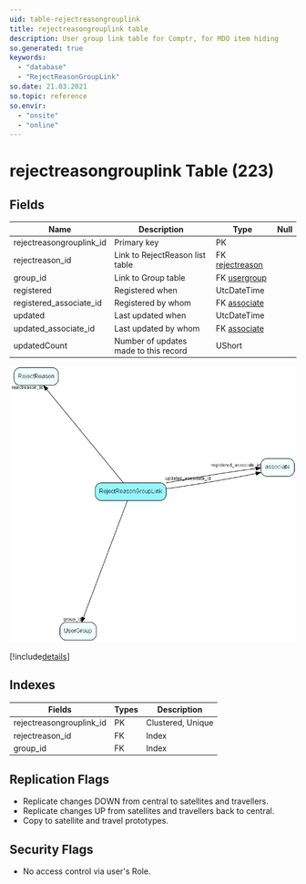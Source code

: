 ```yaml
---
uid: table-rejectreasongrouplink
title: rejectreasongrouplink table
description: User group link table for Comptr, for MDO item hiding
so.generated: true
keywords:
  - "database"
  - "RejectReasonGroupLink"
so.date: 21.03.2021
so.topic: reference
so.envir:
  - "onsite"
  - "online"
---
```


# rejectreasongrouplink Table (223)

## Fields

| Name | Description | Type | Null |
|------|-------------|------|:----:|
|rejectreasongrouplink\_id|Primary key|PK| |
|rejectreason\_id|Link to RejectReason list table|FK [rejectreason](rejectreason.md)| |
|group\_id|Link to Group table|FK [usergroup](usergroup.md)| |
|registered|Registered when|UtcDateTime| |
|registered\_associate\_id|Registered by whom|FK [associate](associate.md)| |
|updated|Last updated when|UtcDateTime| |
|updated\_associate\_id|Last updated by whom|FK [associate](associate.md)| |
|updatedCount|Number of updates made to this record|UShort| |


![RejectReasonGroupLink table relationship diagram](./media/RejectReasonGroupLink.png)

[!include[details](./includes/RejectReasonGroupLink.md)]

## Indexes

| Fields | Types | Description |
|--------|-------|-------------|
|rejectreasongrouplink\_id |PK |Clustered, Unique |
|rejectreason\_id |FK |Index |
|group\_id |FK |Index |

## Replication Flags

* Replicate changes DOWN from central to satellites and travellers.
* Replicate changes UP from satellites and travellers back to central.
* Copy to satellite and travel prototypes.

## Security Flags

* No access control via user's Role.

